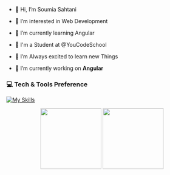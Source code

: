 - 👋 Hi, I’m Soumia Sahtani
- 👀 I’m interested in Web Development
- 🌱 I’m currently learning Angular
- 🏫 I'm a Student at @YouCodeSchool
- 💞️ I’m Always excited to learn new Things

- :telescope: I’m currently working on <strong>Angular</strong>
### 💻 Tech & Tools Preference

[![My Skills](https://skillicons.dev/icons?i=java,spring,html,css,sass,js,typescript,php,laravel,react,nodejs,postgresql,mongodb,bootstrap,mysql,tailwind,postman,vscode,git,github,figma&theme=light)](https://skillicons.dev)

<p align="center">
<img src="https://github-readme-stats.vercel.app/api/top-langs/?username=Sahtani&layout=compact&title_color=fff&text_color=fff&bg_color=0D1117" height="160px" />
<img src="https://github-readme-stats.vercel.app/api?username=Sahtani&title_color=fff&text_color=fff&icon_color=F7DF1E&bg_color=0D1117&show_icons=true" height="160px"/>
</p>
